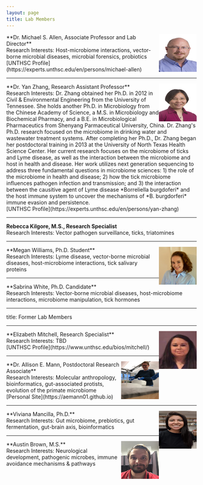 ```yaml
---
layout: page
title: Lab Members
---
```


<img align="right" width="100" height="100" src="https://raw.githubusercontent.com/tick-lab/tick-lab.github.io/master/img/Michael_Allen.jpg"> 
**Dr. Michael S. Allen, Associate Professor and Lab Director** 
<br/>Research Interests: Host-microbiome interactions, vector-borne microbial diseases, microbial forensics, probiotics
<br/>[UNTHSC Profile](https://experts.unthsc.edu/en/persons/michael-allen)

<hr>

<img align="right" width="100" height="100" src="https://raw.githubusercontent.com/tick-lab/tick-lab.github.io/master/img/Yan_Zhang.jpg">
**Dr. Yan Zhang, Research Assistant Professor**
<br/>Research Interests: Dr. Zhang obtained her Ph.D. in 2012 in Civil & Environmental Engineering from the University of Tennessee. She holds another Ph.D. in Microbiology from the Chinese Academy of Science, a M.S. in Microbiology and Biochemical Pharmacy, and a B.E. in Microbiological Pharmaceutics from Shenyang Parmaceutical University, China. Dr. Zhang's Ph.D. research focused on the microbiome in drinking water and wastewater treatment systems. After completing her Ph.D., Dr. Zhang began her postdoctoral training in 2013 at the University of North Texas Health Science Center. Her current research focuses on the microbiome of ticks and Lyme disease, as well as the interaction between the microbiome and host in health and disease. Her work utilizes next generation sequencing to address three fundamental questions in microbiome sciences: 1) the role of the microbiome in health and disease; 2) how the tick microbiome influences pathogen infection and transmission; and 3) the interaction between the causitive agent of Lyme disease *Borreliella burgdoferi* and the host immune system to uncover the mechanisms of *B. burgdorferi* immune evasion and persistence.
<br/>[UNTHSC Profile](https://experts.unthsc.edu/en/persons/yan-zhang)

<hr>

**Rebecca Kilgore, M.S., Research Specialist** 
<br/>Research Interests: Vector pathogen surveillance, ticks, triatomines

<hr>

<img align="right" width="100" height="100" src="https://raw.githubusercontent.com/tick-lab/tick-lab.github.io/master/img/Megan_Williams.jpeg">
**Megan Williams, Ph.D. Student**
<br/>Research Interests: Lyme disease, vector-borne microbial diseases, host-microbiome interactions, tick salivary proteins

<hr>
**Sabrina White, Ph.D. Candidate**
<br/>Research Interests: Vector-borne microbial diseases, host-microbiome interactions, microbiome manipulation, tick hormones

<hr>

title: Former Lab Members

<hr>

<img align="right" width="100" height="100" src="https://raw.githubusercontent.com/tick-lab/tick-lab.github.io/master/img/Elizabeth_Mitchell.jpg">
**Elizabeth Mitchell, Research Specialist**
<br/>Research Interests: TBD
<br/>[UNTHSC Profile](https://www.unthsc.edu/bios/mitchell/)

<hr>

<img align="right" width="100" height="100" src="https://raw.githubusercontent.com/tick-lab/tick-lab.github.io/master/img/Allie_Mann.jpg">
**Dr. Allison E. Mann, Postdoctoral Research Associate**
<br/>Research Interests: Molecular anthropology, bioinformatics, gut-associated protists, evolution of the primate microbiome
<br/>[Personal Site](https://aemann01.github.io)

<hr>

<img align="right" width="100" height="100" src="http://raw.githubusercontent.com/tick-lab/tick-lab.github.io/master/img/Viviana_Mancilla.jpg">
**Viviana Mancilla, Ph.D.**
<br/>Research Interests: Gut microbiome, prebiotics, gut fermentation, gut-brain axis, bioinformatics

<hr>

<img align="right" width="100" height="100" src="http://raw.githubusercontent.com/tick-lab/tick-lab.github.io/master/img/Austin_Brown.png">
**Austin Brown, M.S.**
<br/>Research Interests: Neurological development, pathogenic microbes, immune avoidance mechanisms & pathways
